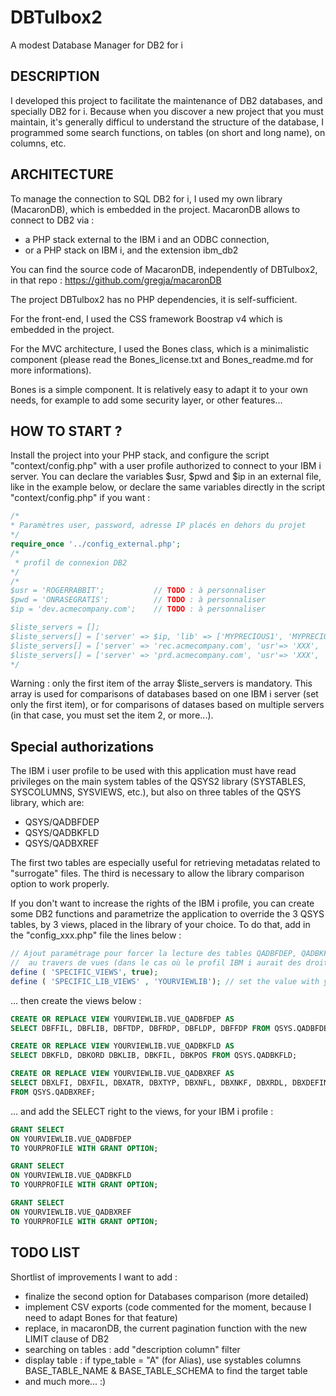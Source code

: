 # DBTulbox2
A modest Database Manager for DB2 for i

## DESCRIPTION

I developed this project to facilitate the maintenance of DB2 databases, and specially DB2 for i.
Because when you discover a new project that you must maintain, it's generally difficul to understand the structure of the database, I programmed some search functions, on tables (on short and long name), on columns, etc.

## ARCHITECTURE

To manage the connection to SQL DB2 for i, I used my own library (MacaronDB), which is embedded in the project. MacaronDB allows to connect to DB2 via : 
 * a PHP stack external to the IBM i and an ODBC connection, 
 * or a PHP stack on IBM i, and the extension ibm_db2

You can find the source code of MacaronDB, independently of DBTulbox2, in that repo :
https://github.com/gregja/macaronDB

The project DBTulbox2 has no PHP dependencies, it is self-sufficient.

For the front-end, I used the CSS framework Boostrap v4 which is embedded in the project.

For the MVC architecture, I used the Bones class, which is a minimalistic component (please read the Bones_license.txt and Bones_readme.md for more informations).

Bones is a simple component. It is relatively easy to adapt it to your own needs, for example to add some security layer, or other features...

## HOW TO START ?

Install the project into your PHP stack, and configure the script "context/config.php" with a user profile authorized to connect to your IBM i server. 
You can declare the variables $usr, $pwd and $ip in an external file, like in the example below, or declare the same variables directly in the script "context/config.php" if you want :

```PHP
/*
* Paramètres user, password, adresse IP placés en dehors du projet
*/
require_once '../config_external.php';
/*
 * profil de connexion DB2
*/
/*
$usr = 'ROGERRABBIT';           // TODO : à personnaliser
$pwd = 'ONRASEGRATIS';          // TODO : à personnaliser
$ip = 'dev.acmecompany.com';    // TODO : à personnaliser

$liste_servers = [];
$liste_servers[] = ['server' => $ip, 'lib' => ['MYPRECIOUS1', 'MYPRECIOUS2'] ];
$liste_servers[] = ['server' => 'rec.acmecompany.com', 'usr'=> 'XXX', 'pwd' => 'ZZZ', 'lib' => []];
$liste_servers[] = ['server' => 'prd.acmecompany.com', 'usr'=> 'XXX', 'pwd' => 'ZZZ', 'lib' => []];
*/
```
Warning : only the first item of the array $liste_servers is mandatory. This array is used for comparisons of databases based on one IBM i server (set only the first item), or for comparisons of datases based on multiple servers (in that case, you must set the item 2, or more...). 

## Special authorizations

The IBM i user profile to be used with this application must have read privileges on the main system tables of the QSYS2 library (SYSTABLES, SYSCOLUMNS, SYSVIEWS, etc.), but also on three tables of the QSYS library, which are:

- QSYS/QADBFDEP 
- QSYS/QADBKFLD
- QSYS/QADBXREF

The first two tables are especially useful for retrieving metadatas related to "surrogate" files. The third is necessary to allow the library comparison option to work properly.

If you don't want to increase the rights of the IBM i profile, you can create some DB2 functions and parametrize the application to override the 3 QSYS tables, by 3 views, placed in the library of your choice. To do that, add in the "config_xxx.php" file the lines below :

```php
// Ajout paramétrage pour forcer la lecture des tables QADBFDEP, QADBKFLD, QADBXREF de QSYS
//  au travers de vues (dans le cas où le profil IBM i aurait des droits restreints sur QSYS)
define ( 'SPECIFIC_VIEWS', true); 
define ( 'SPECIFIC_LIB_VIEWS' , 'YOURVIEWLIB'); // set the value with your own library
```

... then create the views below :

```sql
CREATE OR REPLACE VIEW YOURVIEWLIB.VUE_QADBFDEP AS 
SELECT DBFFIL, DBFLIB, DBFTDP, DBFRDP, DBFLDP, DBFFDP FROM QSYS.QADBFDEP;

CREATE OR REPLACE VIEW YOURVIEWLIB.VUE_QADBKFLD AS 
SELECT DBKFLD, DBKORD DBKLIB, DBKFIL, DBKPOS FROM QSYS.QADBKFLD;

CREATE OR REPLACE VIEW YOURVIEWLIB.VUE_QADBXREF AS 
SELECT DBXLFI, DBXFIL, DBXATR, DBXTYP, DBXNFL, DBXNKF, DBXRDL, DBXDEFINER, DBXLIB
FROM QSYS.QADBXREF;
```

... and add the SELECT right to the views, for your IBM i profile :

```sql
GRANT SELECT  
ON YOURVIEWLIB.VUE_QADBFDEP  
TO YOURPROFILE WITH GRANT OPTION;

GRANT SELECT  
ON YOURVIEWLIB.VUE_QADBKFLD  
TO YOURPROFILE WITH GRANT OPTION;

GRANT SELECT  
ON YOURVIEWLIB.VUE_QADBXREF  
TO YOURPROFILE WITH GRANT OPTION;
```

## TODO LIST 

Shortlist of improvements I want to add :
 * finalize the second option for Databases comparison (more detailed)
 * implement CSV exports (code commented for the moment, because I need to adapt Bones for that feature)
 * replace, in macaronDB, the current pagination function with the new LIMIT clause of DB2
 * searching on tables : add "description column" filter
 * display table : if type_table = "A" (for Alias), use systables columns BASE_TABLE_NAME & BASE_TABLE_SCHEMA to find the target table
 * and much more... :)

 


